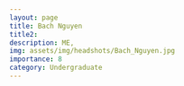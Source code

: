 ```yaml
---
layout: page
title: Bach Nguyen 
title2: 
description: ME, 
img: assets/img/headshots/Bach_Nguyen.jpg
importance: 8
category: Undergraduate
---
```



